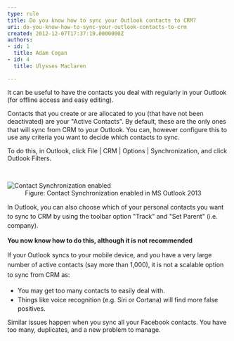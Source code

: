 ```yaml
---
type: rule
title: Do you know how to sync your Outlook contacts to CRM?
uri: do-you-know-how-to-sync-your-outlook-contacts-to-crm
created: 2012-12-07T17:37:19.0000000Z
authors:
- id: 1
  title: Adam Cogan
- id: 4
  title: Ulysses Maclaren

---
```




<span class='intro'> <p>
          It can be useful to have the contacts you deal with regularly in your O​​utlook (for
          offline access and easy editing).
        </p> </span>

<p>Contacts that you create or are allocated&#160;to you (that have not been deactivated)&#160;are your &quot;Active Contacts&quot;. 
   <span style="line-height&#58;20.799999237060547px;">By default, t</span>hese are the only ones that will sync from CRM to your Outlook. You can, however configure this to use any criteria you want to decide which contacts to sync.​</p><p> To do this, in Outlook, click File |&#160;CRM | Option​s | Synchronization, and click Outlook Filters. </p><p><br></p><dl class="image"><dt> 
      <img src="/Communication/RulesToBetterCRMForUsers/PublishingImages/ContactSynchronizationEnabled.jpg" alt="Contact Synchronization enabled" />
   </dt><dd>Figure&#58; Contact Synchronization enabled in&#160;MS&#160;Outlook 2013</dd></dl><p><span style="line-height&#58;20.799999237060547px;">In Outlook, you can also&#160;choose which of your personal contacts you want to sync to CRM by using the toolbar option &quot;Track&quot; and &quot;Set Parent&quot; (i.e. company).​</span><span style="line-height&#58;20.799999237060547px;">​</span><br></p><p>
   <strong>You now know how to do this, although it is not recommended</strong></p><p>
   <span style="line-height&#58;1.6;">I</span><span style="line-height&#58;1.6;">f your Outlook syn</span><span style="line-height&#58;1.6;">cs to your mobile device, and you have a very large num</span><span style="line-height&#58;1.6;">ber of active contacts&#160;(say&#160;more than 1,000),&#160;it is not a&#160;scalable option to&#160;sync from&#160;CRM as&#58;&#160;</span></p><ul><li>
      <span style="line-height&#58;1.6;">​</span><span style="line-height&#58;1.6;">You may get too many contacts t​o easily deal with.&#160;</span><br></li><li>
      <span style="line-height&#58;20.799999237060547px;">Things like voice recognition (e.g. Siri or Cortana) will find more false positives.</span></li></ul><p>Similar issues happen when you sync all your Facebook contacts. You have too many, duplicates, and a new problem to manage.</p><p><br></p>


